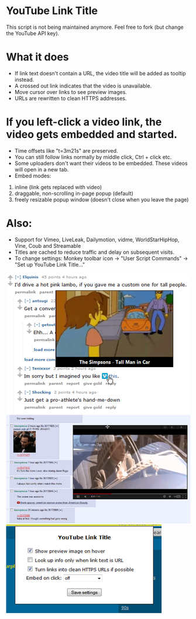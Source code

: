 # YouTube Link Title

This script is not being maintained anymore.
Feel free to fork (but change the YouTube API key).



# What it does
* If link text doesn't contain a URL, the video title will be added as tooltip instead.
* A crossed out link indicates that the video is unavailable.
* Move cursor over links to see preview images.
* URLs are rewritten to clean HTTPS addresses.

# If you left-click a video link, the video gets embedded and started.
* Time offsets like "t=3m21s" are preserved.
* You can still follow links normally by middle click, Ctrl + click etc.
* Some uploaders don't want their videos to be embedded. These videos will open in a new tab.
* Embed modes:
1. inline (link gets replaced with video)
2. draggable, non-scrolling in-page popup (default)
3. freely resizable popup window (doesn't close when you leave the page)

# Also:
* Support for Vimeo, LiveLeak, Dailymotion, vidme, WorldStarHipHop, Vine, Coub and Streamable
* Titles are cached to reduce traffic and delay on subsequent visits.
* To change settings: Monkey toolbar icon → "User Script Commands" → "Set up YouTube Link Title..."

![Preview](preview.png)
![Player](player.png)
![Settings](settings.png)
